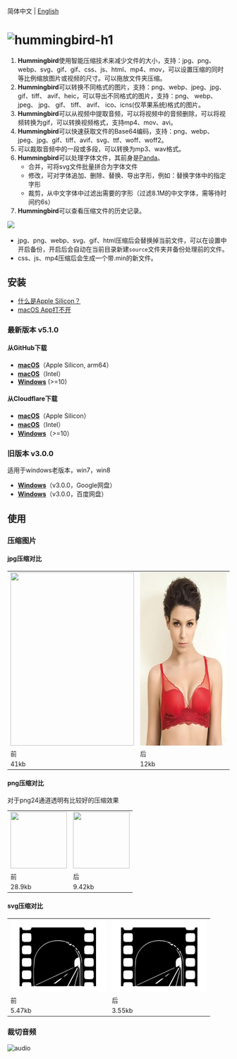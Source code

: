 简体中文 | [English](./README.md)

# <img alt="hummingbird-h1" src="https://github.com/leibnizli/hummingbird/assets/1193966/8a1a4c5b-e69b-4788-961b-60d9d323781c" width="240">

1. **Hummingbird**使用智能压缩技术来减少文件的大小，支持：jpg、png、webp、svg、gif、gif、css、js、html、mp4、mov，可以设置压缩的同时等比例缩放图片或视频的尺寸。可以拖放文件夹压缩。
2. **Hummingbird**可以转换不同格式的图片，支持：png、webp、jpeg、jpg、gif、tiff、 avif、heic，可以导出不同格式的图片，支持：png、 webp、 jpeg、 jpg、 gif、 tiff、 avif、 ico、icns(仅苹果系统)格式的图片。
3. **Hummingbird**可以从视频中提取音频，可以将视频中的音频删除，可以将视频转换为gif，可以转换视频格式，支持mp4、mov、avi。
4. **Hummingbird**可以快速获取文件的Base64编码，支持：png、webp、jpeg、jpg、gif、tiff、avif、svg、ttf、woff、woff2。
5. 可以裁取音频中的一段或多段，可以转换为mp3、wav格式。
6. **Hummingbird**可以处理字体文件，其前身是[Panda](https://github.com/leibnizli/panda)。
   * 合并，可将svg文件批量拼合为字体文件
   * 修改，可对字体追加、删除、替换、导出字形，例如：替换字体中的指定字形
   * 裁剪，从中文字体中过滤出需要的字形（过滤8.1M的中文字体，需等待时间约6s）
7. **Hummingbird**可以查看压缩文件的历史记录。

<img src="https://github.com/leibnizli/hummingbird/assets/1193966/82983e50-e594-4a27-b7ce-3b64a6a65512" width="432">

* jpg、png、webp、svg、gif、html压缩后会替换掉当前文件，可以在设置中开启备份，开启后会自动在当前目录新建`source`文件夹并备份处理前的文件。
* css、js、mp4压缩后会生成一个带.min的新文件。

## 安装

* [什么是Apple Silicon？](https://arayofsunshine.dev/zh-Hans/blog/apple-silicon)
* [macOS App打不开](https://arayofsunshine.dev//zh-Hans/blog/macos-app-cannot-be-opened)

### 最新版本 v5.1.0

#### 从GitHub下载

* <a href="https://github.com/leibnizli/hummingbird/releases">**macOS**</a>（Apple Silicon, arm64）
* <a href="https://github.com/leibnizli/hummingbird/releases">**macOS**</a>（Intel）
* <a href="https://github.com/leibnizli/hummingbird/releases">**Windows**</a> (>=10)

#### 从Cloudflare下载

* <a href="https://static.arayofsunshine.dev/hummingbird-5.1.0-arm64.dmg">**macOS**</a>（Apple Silicon）
* <a href="https://static.arayofsunshine.dev/hummingbird-5.1.0.dmg">**macOS**</a>（Intel）
* <a href="https://static.arayofsunshine.dev/hummingbird%20Setup%205.1.0.exe">**Windows**</a>（>=10）

### 旧版本 v3.0.0

适用于windows老版本，win7，win8

* <a href="https://drive.google.com/file/d/1eMLdviqWVWRv8gXT_d1W1uUZoIwIumVS/view?usp=drive_link">**Windows**</a>（v3.0.0，Google网盘）
* <a href="https://pan.baidu.com/s/1146zRGqLFlDR27a7rUgr5w">**Windows**</a>（v3.0.0，百度网盘）


## 使用

### 压缩图片

#### jpg压缩对比

<table>
    <tbody>
        <tr>
            <td><img src="./demo/jpg-before.jpg" alt="" width="280" height="392"></td>
            <td><img src="./demo/jpg-after.jpg" alt="" width="280" height="392"></td>
        </tr>
        <tr>
            <td>前</td>
            <td>后</td>
        </tr>
        <tr>
            <td>41kb</td>
            <td>12kb</td>
        </tr>
    </tbody>
</table>

#### png压缩对比

对于png24通道透明有比较好的压缩效果

<table>
    <tbody>
        <tr>
            <td><img src="./demo/png-before.png" alt="" width="128" height="128"></td>
            <td><img src="./demo/png-after.png" alt="" width="128" height="128"></td>
        </tr>
        <tr>
            <td>前</td>
            <td>后</td>
        </tr>
        <tr>
            <td>28.9kb</td>
            <td>9.42kb</td>
        </tr>
    </tbody>
</table>

#### svg压缩对比

<table>
    <tbody>
        <tr>
            <td><img src="./demo/svg-before.svg" alt="" width="216" height="164"></td>
            <td><img src="./demo/svg-after.svg" alt="" width="216" height="164"></td>
        </tr>
        <tr>
            <td>前</td>
            <td>后</td>
        </tr>
        <tr>
            <td>5.47kb</td>
            <td>3.55kb</td>
        </tr>
    </tbody>
</table>

### 裁切音频

<img alt="audio" src="https://github.com/leibnizli/hummingbird/assets/1193966/9c8a9f07-fd62-416e-b536-57483730834f" width="300">

